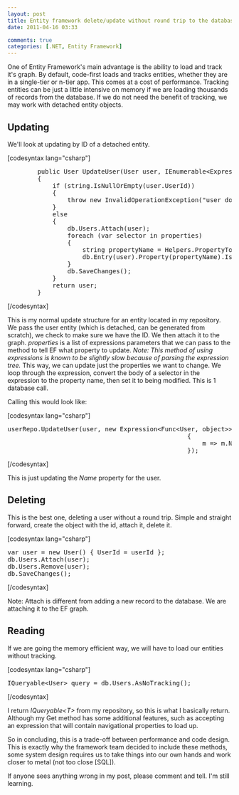 ```yaml
---
layout: post
title: Entity framework delete/update without round trip to the database
date: 2011-04-16 03:33

comments: true
categories: [.NET, Entity Framework]
---
```

One of Entity Framework's main advantage is the ability to load and track it's graph. By default, code-first loads and tracks entities, whether they are in a single-tier or n-tier app. This comes at a cost of performance. Tracking entities can be just a little intensive on memory if we are loading thousands of records from the database. If we do not need the benefit of tracking, we may work with detached entity objects.
<h2>Updating</h2>
We'll look at updating by ID of a detached entity.

[codesyntax lang="csharp"]
<pre>        public User UpdateUser(User user, IEnumerable&lt;Expression&lt;Func&lt;User, object&gt;&gt;&gt; properties)
        {
            if (string.IsNullOrEmpty(user.UserId))
            {
                throw new InvalidOperationException("user does not exist");
            }
            else
            {
                db.Users.Attach(user);
                foreach (var selector in properties)
                {
                    string propertyName = Helpers.PropertyToString(selector.Body);
                    db.Entry(user).Property(propertyName).IsModified = true;
                }
                db.SaveChanges();
            }
            return user;
        }</pre>
[/codesyntax]

This is my normal update structure for an entity located in my repository. We pass the user entity (which is detached, can be generated from scratch), we check to make sure we have the ID. We then attach it to the graph. <em>properties </em>is a list of expressions parameters that we can pass to the method to tell EF what property to update. <em>Note: This method of using expressions is known to be slightly slow because of parsing the expression tree.</em> This way, we can update just the properties we want to change. We loop through the expression, convert the body of a selector in the expression to the property name, then set it to being modified. This is 1 database call.

Calling this would look like:

[codesyntax lang="csharp"]
<pre>userRepo.UpdateUser(user, new Expression&lt;Func&lt;User, object&gt;&gt;[]
                                                {
                                                    m =&gt; m.Name
                                                });</pre>
[/codesyntax]

This is just updating the <em>Name</em> property for the user.
<h2>Deleting</h2>
This is the best one, deleting a user without a round trip. Simple and straight forward, create the object with the id, attach it, delete it.

[codesyntax lang="csharp"]
<pre>var user = new User() { UserId = userId };
db.Users.Attach(user);
db.Users.Remove(user);
db.SaveChanges();</pre>
[/codesyntax]

Note: Attach is different from adding a new record to the database. We are attaching it to the EF graph.
<h2>Reading</h2>
If we are going the memory efficient way, we will have to load our entities without tracking.

[codesyntax lang="csharp"]
<pre>IQueryable&lt;User&gt; query = db.Users.AsNoTracking();</pre>
[/codesyntax]

I return <em>IQueryable&lt;T&gt; </em>from my repository, so this is what I basically return. Although my Get method has some additional features, such as accepting an expression that will contain navigational properties to load up.

So in concluding, this is a trade-off between performance and code design. This is exactly why the framework team decided to include these methods, some system design requires us to take things into our own hands and work closer to metal (not too close [SQL]).

If anyone sees anything wrong in my post, please comment and tell. I'm still learning.
